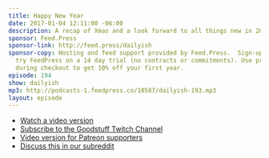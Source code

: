 ```yaml
---
title: Happy New Year
date: 2017-01-04 12:11:00 -06:00
description: A recap of Xmas and a look forward to all things new in 2017.
sponsor: Feed.Press
sponsor-link: http://feed.press/dailyish
sponsor-copy: Hosting and feed support provided by Feed.Press.  Sign-up today and
  try FeedPress on a 14 day trial (no contracts or commitments). Use promo code "dailyish"
  during checkout to get 10% off your first year.
episode: 194
show: dailyish
mp3: http://podcasts-1.feedpress.co/10587/dailyish-193.mp3
layout: episode
---
```


* [Watch a video version](https://www.twitch.tv/goodstuff_fm/v/112115222)
* [Subscribe to the Goodstuff Twitch Channel](https://www.twitch.tv/goodstuff_fm)
* [Video version for Patreon supporters](https://www.patreon.com/posts/daily-ish-194-7670300)
* [Discuss this in our subreddit](https://www.reddit.com/r/Goodstuff_fm/comments/5m3krn/dailyish_194_happy_new_year/)
